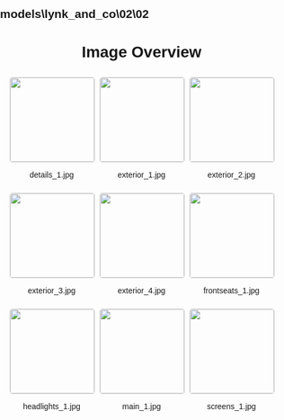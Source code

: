 ## models\lynk_and_co\02\02
<style>
    body {
        font-family: Arial, sans-serif;
        margin: 0;
        padding: 0;
    }
    .image-gallery {
        display: flex;
        flex-wrap: wrap;
        gap: 10px;
        justify-content: center;
        padding: 10px;
    }
    .image-gallery img {
        width: 150px;
        height: auto;
        border: 1px solid #ddd;
        border-radius: 5px;
    }
    .image-gallery div {
        flex: 1 1 calc(33.333% - 20px); /* Three images per row on large screens */
        max-width: 150px;
        text-align: center;
    }
    @media (max-width: 768px) {
        .image-gallery div {
            flex: 1 1 calc(50% - 20px); /* Two images per row on medium screens */
        }
    }
    @media (max-width: 480px) {
        .image-gallery div {
            flex: 1 1 100%; /* One image per row on small screens */
        }
    }
</style>
<h1 style ="text-align: center;"> Image Overview </h1> <div class="image-gallery">
<div>
<img src="https://media.evkx.net/multimedia/models/lynk_and_co/02/02/details_1_st.jpg">
<p>details_1.jpg</p>
</div>
<div>
<img src="https://media.evkx.net/multimedia/models/lynk_and_co/02/02/exterior_1_st.jpg">
<p>exterior_1.jpg</p>
</div>
<div>
<img src="https://media.evkx.net/multimedia/models/lynk_and_co/02/02/exterior_2_st.jpg">
<p>exterior_2.jpg</p>
</div>
<div>
<img src="https://media.evkx.net/multimedia/models/lynk_and_co/02/02/exterior_3_st.jpg">
<p>exterior_3.jpg</p>
</div>
<div>
<img src="https://media.evkx.net/multimedia/models/lynk_and_co/02/02/exterior_4_st.jpg">
<p>exterior_4.jpg</p>
</div>
<div>
<img src="https://media.evkx.net/multimedia/models/lynk_and_co/02/02/frontseats_1_st.jpg">
<p>frontseats_1.jpg</p>
</div>
<div>
<img src="https://media.evkx.net/multimedia/models/lynk_and_co/02/02/headlights_1_st.jpg">
<p>headlights_1.jpg</p>
</div>
<div>
<img src="https://media.evkx.net/multimedia/models/lynk_and_co/02/02/main_1_st.jpg">
<p>main_1.jpg</p>
</div>
<div>
<img src="https://media.evkx.net/multimedia/models/lynk_and_co/02/02/screens_1_st.jpg">
<p>screens_1.jpg</p>
</div>
</div>
